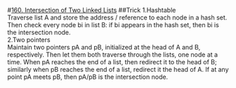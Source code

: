 #[160. Intersection of Two Linked Lists](https://leetcode.com/problems/intersection-of-two-linked-lists/submissions/1)
##Trick
1.Hashtable  
Traverse list A and store the address / reference to each node in a hash set. Then check every node bi in list B: if bi appears in the hash set, then bi is the intersection node.   
2.Two pointers   
Maintain two pointers pA and pB, initialized at the head of A and B, respectively. Then let them both traverse through the lists, one node at a time.
When pA reaches the end of a list, then redirect it to the head of B; similarly when pB reaches the end of a list, redirect it the head of A.
If at any point pA meets pB, then pA/pB is the intersection node.
